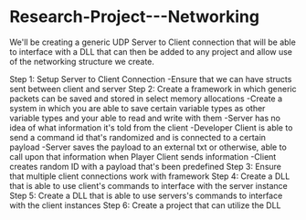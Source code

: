 # Research-Project---Networking
We'll be creating a generic UDP Server to Client connection that will be able to interface with a DLL that can then be added to any project and allow use of the networking structure we create.

Step 1: Setup Server to Client Connection
    -Ensure that we can have structs sent between client and server
Step 2: Create a framework in which generic packets can be saved and stored in select memory allocations
    -Create a system in which you are able to save certain variable types as other variable types and your able to read and write with them
    -Server has no idea of what information it's told from the client
    -Developer Client is able to send a command id that's randomized and is connected to a certain payload
    -Server saves the payload to an external txt or otherwise, able to call upon that information when Player Client sends information
    -Client creates random ID with a payload that's been predefined
Step 3: Ensure that multiple client connections work with framework
Step 4: Create a DLL that is able to use client's commands to interface with the server instance
Step 5: Create a DLL that is able to use servers's commands to interface with the client instances
Step 6: Create a project that can utilize the DLL
